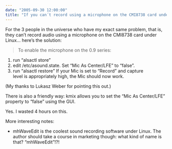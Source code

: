 ```yaml
---
date: "2005-09-30 12:00:00"
title: "If you can´t record using a microphone on the CMI8738 card under Linux&#8230;"
---
```




For the 3 people in the universe who have my exact same problem, that is, they can&rsquo;t record audio using a microphone on the CMI8738 card under Linux&hellip; here&rsquo;s the solution:

> To enable the microphone on the 0.9 series:

1. run &ldquo;alsactl store&rdquo;<br/>
2. edit /etc/asound.state. Set &ldquo;Mic As Center/LFE&rdquo; to &ldquo;false&rdquo;.<br/>
3. run &ldquo;alsactl restore&rdquo; If your Mic is set to &ldquo;Record&rdquo; and capture<br/>
level is appropriately high, the Mic should now work.



(My thanks to Lukasz Weber for pointing this out.)

There is also a friendly way: kmix allows you to set the &ldquo;Mic As Center/LFE&rdquo; property to &ldquo;false&rdquo; using the GUI.

Yes. I wasted 4 hours on this.

More interesting notes:

- mhWaveEdit is the coolest sound recording software under Linux. The author should take a course in marketing though: what kind of name is that? &ldquo;mhWaveEdit&rdquo;!?!


